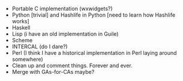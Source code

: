 * Portable C implementation (wxwidgets?)
* Python [trivial] and Hashlife in Python [need to learn how Hashlife works]
* Haskell
* Lisp (i have an old implementation in Guile)
* Scheme
* INTERCAL (do I dare?)
* Perl (I think I have a historical implementation in Perl laying around somewhere)
* Clean up and comment things. Forever and ever.
* Merge with GAs-for-CAs maybe?
